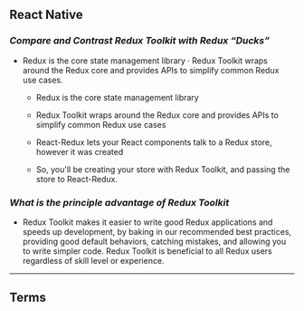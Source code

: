 ## **React Native**

### ***Compare and Contrast Redux Toolkit with Redux “Ducks”***

- Redux is the core state management library · Redux Toolkit wraps around the Redux core and provides APIs to simplify common Redux use cases.

    - Redux is the core state management library

    - Redux Toolkit wraps around the Redux core and provides APIs to simplify common Redux use cases

   - React-Redux lets your React components talk to a Redux store, however it was created

    - So, you'll be creating your store with Redux Toolkit, and passing the store to React-Redux.

### ***What is the principle advantage of Redux Toolkit***

- Redux Toolkit makes it easier to write good Redux applications and speeds up development, by baking in our recommended best practices, providing good default behaviors, catching mistakes, and allowing you to write simpler code. Redux Toolkit is beneficial to all Redux users regardless of skill level or experience.


-------------------------------------------------------------


## **Terms**


